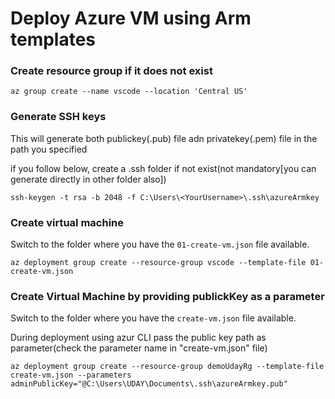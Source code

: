 
# Deploy Azure VM using Arm templates

### Create resource group if it does not exist 

```
az group create --name vscode --location 'Central US'
```

### Generate SSH keys

This will generate both publickey(.pub) file adn privatekey(.pem) file in the path you specified

if you follow below, create a .ssh folder if not exist(not mandatory[you can generate directly in other folder also])
```
ssh-keygen -t rsa -b 2048 -f C:\Users\<YourUsername>\.ssh\azureArmkey
```



### Create virtual machine

Switch to the folder where you have the `01-create-vm.json` file available.

```
az deployment group create --resource-group vscode --template-file 01-create-vm.json
```

### Create Virtual Machine by providing publickKey as a parameter 

Switch to the folder where you have the `create-vm.json` file available.

During deployment using azur CLI pass the public key path as parameter(check the parameter name in "create-vm.json" file)

```
az deployment group create --resource-group demoUdayRg --template-file create-vm.json --parameters adminPublicKey="@C:\Users\UDAY\Documents\.ssh\azureArmkey.pub"
```
